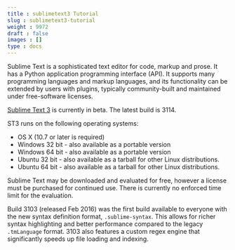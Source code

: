 ```yaml
---
title : sublimetext3 Tutorial
slug : sublimetext3-tutorial
weight : 9972
draft : false
images : []
type : docs
---
```


Sublime Text is a sophisticated text editor for code, markup and prose. It has a Python application programming interface (API). It supports many programming languages and markup languages, and its functionality can be extended by users with plugins, typically community-built and maintained under free-software licenses.

[Sublime Text 3][1] is currently in beta. The latest build is 3114. 

ST3 runs on the following operating systems:

- OS X (10.7 or later is required) 
- Windows 32 bit - also available as a portable version 
- Windows 64 bit - also available as a portable version 
- Ubuntu 32 bit - also available as a tarball for other Linux distributions.
- Ubuntu 64 bit - also available as a tarball for other Linux distributions. 

Sublime Text may be downloaded and evaluated for free, however a license must be purchased for continued use. There is currently no enforced time limit for the evaluation.

Build 3103 (released Feb 2016) was the first build available to everyone with the new syntax definition format, `.sublime-syntax`. This allows for richer syntax highlighting and better performance compared to the legacy `.tmLanguage` format. 3103 also features a custom regex engine that significantly speeds up file loading and indexing.


  [1]: https://www.sublimetext.com/3

